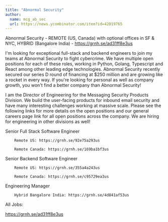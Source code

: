 ```yaml
---
title: "Abnormal Security"
author:
  name: mcg_ab_sec
  url: https://news.ycombinator.com/item?id=42019765
---
```

Abnormal Security - REMOTE (US, Canada) with optional offices in SF &amp; NYC, HYBRID (Bangalore India) - <a href="https:&#x2F;&#x2F;grnh.se&#x2F;ad31ff8e3us" rel="nofollow">https:&#x2F;&#x2F;grnh.se&#x2F;ad31ff8e3us</a>

I&#x27;m looking for exceptional full-stack and backend engineers to join my teams at Abnormal Security to fight cybercrime. We have multiple open positions for each of these roles, working in Python, Golang, Typescript and React among other leading edge technologies. Abnormal Security recently secured our series D round of financing at $250 million and are growing like a rocket in every way. If you&#x27;re looking for personal as well as company growth, you won&#x27;t find a better company than Abnormal Security!

I am the Director of Engineering for the Messaging Security Products Division.  We build the user-facing products for inbound email security and have many interesting challenges working at massive scale.  Please see the following links for more details on the open positions and our general careers page link for all open positions across the company.  We are hiring for engineering in other divisions as well!

Senior Full Stack Software Engineer

<pre><code>    Remote US: https:&#x2F;&#x2F;grnh.se&#x2F;92e75a293us

    Remote Canada: https:&#x2F;&#x2F;grnh.se&#x2F;169ba1bf3us
</code></pre>
Senior Backend Software Engineer

<pre><code>    Remote US: https:&#x2F;&#x2F;grnh.se&#x2F;355a4a243us

    Remote Canada: https:&#x2F;&#x2F;grnh.se&#x2F;c95729ea3us
</code></pre>
Engineering Manager

<pre><code>    Hybrid Bangalore India: https:&#x2F;&#x2F;grnh.se&#x2F;4d841af53us
</code></pre>
All Jobs:

<a href="https:&#x2F;&#x2F;grnh.se&#x2F;ad31ff8e3us" rel="nofollow">https:&#x2F;&#x2F;grnh.se&#x2F;ad31ff8e3us</a>
<JobApplication />
